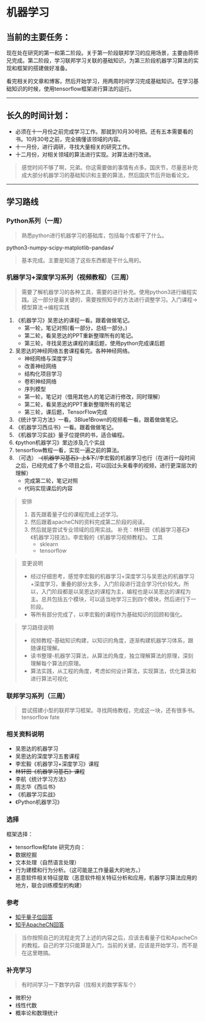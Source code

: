 # 机器学习
## 当前的主要任务：

现在处在研究的第一和第二阶段。关于第一阶段联邦学习的应用场景，主要由蒋师兄完成。第二阶段，学习联邦学习关联的基础知识，为第三阶段机器学习算法的实现和框架的搭建做好准备。

看完相关的文章和博客。然后开始学习，用两周时间学习完成基础知识。在学习基础知识的时候，使用tensorflow框架进行算法的运行。

-------------------
## 长久的时间计划：
* 必须在十一月份之前完成学习工作。那就到10月30号把。还有五本需要看的书。10月30号之前，完全搞懂该领域的内容。
* 十一月份，进行调研，寻找大量相关的研究工作。
* 十二月份，对相关领域的算法进行实现。对算法进行改进。

> 感觉时间不够了啊，兄弟。你这需要做的事情有点多。国庆节，尽量恶补完成大部分机器学习的基础知识和主要的算法，然后国庆节后开始看论文。

--------------
## 学习路线

### Python系列（一周）
> 熟悉python进行机器学习的基础库，包括每个库都干了什么。

python3-numpy-scipy-matplotlib-pandas√
> 基本完成。主要是知道了这些东西都是干什么用的。

### 机器学习+深度学习系列（视频教程）（三周）
> 需要了解机器学习的各种工具，需要的进行补充。使用python3进行编程实践。这一部分是最关键的，需要按照知乎的方法进行调整学习。入门课程->模型算法->编程实践

1. 《机器学习》吴恩达的课程一看。跟着做做笔记。
   * 第一轮，笔记对照(看一部分，总结一部分。)
   * 第二轮，看吴恩达的PPT重新整理所有的笔记。
   * 第三轮，寻找吴恩达课程的课后题，使用python完成课后题
2. 吴恩达的神经网络五套课程看完。各种神经网络。
   * 神经网络与深度学习
   * 改善神经网络
   * 结构化项目学习
   * 卷积神经网络
   * 序列模型
   * 第一轮，笔记对（借用其他人的笔记进行修改，同时理解）
   * 第二轮，看吴恩达的PPT重新整理所有的笔记
   * 第三轮，课后题，TensorFlow完成
3. 《统计学习方法》一看。3Blue1Brown的视频看一看。跟着做做笔记。
4. 《机器学习西瓜书》一看。跟着做做笔记。
5. 《机器学习实战》量子位提供的书，适合编程。
6. 《python机器学习》里边涉及几个实战
7. tensorflow教程一看，实现一遍之前的算法。
8. （可选） ~~《机器学习基石》上&下~~//李宏毅的机器学习也行（在进行一段时间之后，已经完成了多个项目之后，可以回过头来看李的视频，进行更深层次的理解）
   * 完成第二轮，笔记对照
   * 代码实现课后的内容

> 安排
> 1. 首先跟着量子位的课程完成上述学习。
> 2. 然后跟着apacheCN的资料完成第二阶段的阅读。
> 3. 然后就是尝试专业领域的应用实战。
> 补充：林轩田《机器学习基石》《机器学习技法》。李宏毅的《机器学习视频教程》。
> 工具
>     * sklearn
>     * tensorflow

> 变更说明
> * 经过仔细思考，感觉李宏毅的机器学习+深度学习与吴恩达的机器学习+深度学习，重叠的部分太多，入门阶段进行混合学习代价较大。所以，入门阶段都是以吴恩达的课程为主，编程也是以吴恩达的课程为主。总共包括五个模块，可以适当地学习三到四个模块，然后进行下一阶段。
> * 等所有部分完成了，以李宏毅的课程作为基础知识的回顾和强化。


> 学习路径说明
> * 视频教程-基础知识构建，以知识的角度，逐渐构建机器学习体系，跟随课程理解。
> * 读书整理-机器学习算法，从算法的角度，独立理解算法的原理，深刻理解每个算法的原理。
> * 算法实践，从工程的角度，考虑如何设计算法，实现算法，优化算法和进行算法可视化


### 联邦学习系列（三周）
> 尝试搭建小型的联邦学习框架。寻找网络教程，完成这一块，还有很多书。
tensorflow
fate

### 相关资料说明
* 吴恩达的机器学习
* 吴恩达的深度学习五套课程
* 李宏毅《机器学习+深度学习》课程
* ~~林轩田《机器学习基石》课程~~
* 李航《统计学习方法》
* 周志华《西瓜书》
* 《机器学习实战》
* 《Python机器学习》

### 选择
框架选择：
* tensorflow和fate
研究方向：
* 数据挖掘
* 文本处理（自然语言处理）
* 行为建模和行为分析。（这可能是工作量最大的地方。）
* 恶意软件相关特征提取（恶意软件相关特征分析和应用，机器学习算法应用的地方，联合训练模型的构建）

### 参考
* [知乎量子位回答](https://zhuanlan.zhihu.com/p/37349519)
* [知乎ApacheCN回答](https://www.zhihu.com/question/20691338/answer/248678328)
> 当你按照自己的流程走完了上述的内容之后，应该去看量子位和ApacheCn的教程。自己的学习只能算是入门，当前的关键，应该是开始学习，而不是在这里瞎搞。

### 补充学习

> 有时间学习一下数学内容（找相关的数学客车个）

* 微积分
* 线性代数
* 概率论和数理统计